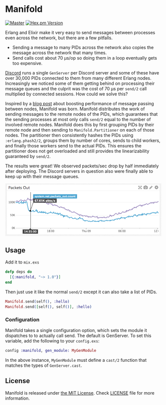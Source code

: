 # Manifold

[![Master](https://travis-ci.org/discordapp/manifold.svg?branch=master)](https://travis-ci.org/discordapp/manifold)
[![Hex.pm Version](http://img.shields.io/hexpm/v/manifold.svg?style=flat)](https://hex.pm/packages/manifold)

Erlang and Elixir make it very easy to send messages between processes even across the network, but there are a few pitfalls.

- Sending a message to many PIDs across the network also copies the message across the network that many times.
- Send calls cost about 70 µs/op so doing them in a loop eventually gets too expensive.

[Discord](https://discordapp.com) runs a single `GenServer` per Discord server and some of these have over 30,000 PIDs connected
to them from many different Erlang nodes. Increasingly we noticed some of them getting behind on processing their message queues
and the culprit was the cost of 70 µs per `send/2` call multiplied by connected sessions. How could we solve this?

Inspired by a [blog post](http://www.ostinelli.net/boost-message-passing-between-erlang-nodes/) about boosting performance of
message passing between nodes, Manifold was born. Manifold distributes the work of sending messages to the remote nodes of the
PIDs, which guarantees that the sending processes at most only calls `send/2` equal to the number of involved remote nodes.
Manifold does this by first grouping PIDs by their remote node and then sending to `Manifold.Partitioner` on each of those nodes.
The partitioner then consistently hashes the PIDs using `:erlang.phash2/2`, groups them by number of cores, sends to child
workers, and finally those workers send to the actual PIDs. This ensures the partitioner does not get overloaded and still provides
the linearizability guaranteed by `send/2`.

The results were great! We observed packets/sec drop by half immediately after deploying. The Discord servers in question also
were finally able to keep up with their message queues.

![Packets Out Reduction](priv/packets.png)

## Usage

Add it to `mix.exs`

```elixir
defp deps do
  [{:manifold, "~> 1.0"}]
end
```

Then just use it like the normal `send/2` except it can also take a list of PIDs.

```elixir
Manifold.send(self(), :hello)
Manifold.send([self(), self()], :hello)
```

### Configuration
Manifold takes a single configuration option, which sets the module it dispatches to to actually call send. The default
is GenServer. To set this variable, add the following to your `config.exs`:

```elixir
config :manifold, gen_module: MyGenModule
```

In the above instance, `MyGenModule` must define a `cast/2` function that matches the types of `GenServer.cast`.


## License

Manifold is released under [the MIT License](LICENSE).
Check [LICENSE](LICENSE) file for more information.
